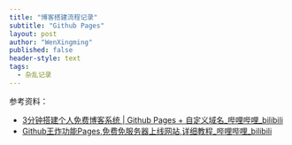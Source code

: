```yaml
---
title: "博客搭建流程记录"
subtitle: "Github Pages"
layout: post
author: "WenXingming"
published: false
header-style: text
tags:
  - 杂乱记录
---
```


参考资料：

- [3分钟搭建个人免费博客系统 | Github Pages + 自定义域名_哔哩哔哩_bilibili](https://www.bilibili.com/video/BV1A1421d7AB/?vd_source=5f255b90a5964db3d7f44633d085b6e4)
- [Github王炸功能Pages,免费免服务器上线网站,详细教程_哔哩哔哩_bilibili](https://www.bilibili.com/video/BV12H4y1N7Q4/?spm_id_from=333.337.search-card.all.click&vd_source=5f255b90a5964db3d7f44633d085b6e4)
